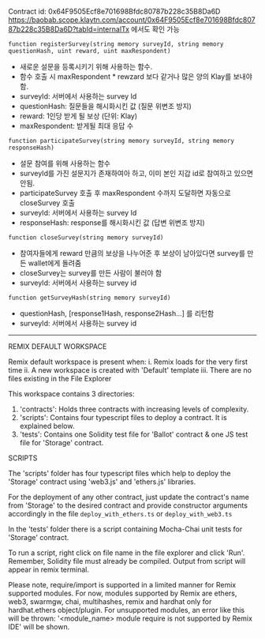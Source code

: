 Contract id: 0x64F9505Ecf8e701698Bfdc80787b228c35B8Da6D
https://baobab.scope.klaytn.com/account/0x64F9505Ecf8e701698Bfdc80787b228c35B8Da6D?tabId=internalTx
에서도 확인 가능


`function registerSurvey(string memory surveyId, string memory questionHash, uint reward, uint maxRespondent)`
- 새로운 설문을 등록시키기 위해 사용하는 함수. 
- 함수 호출 시 maxRespondent * rewzard 보다 같거나 많은 양의 Klay를 보내야 함.
- surveyId: 서버에서 사용하는 survey Id
- questionHash: 질문들을 해시화시킨 값 (질문 위변조 방지)
- reward: 1인당 받게 될 보상 (단위: Klay)
- maxRespondent: 받게될 최대 응답 수


`function participateSurvey(string memory surveyId, string memory responseHash)`
- 설문 참여를 위해 사용하는 함수
- surveyId를 가진 설문지가 존재하여아 하고, 이미 본인 지갑 id로 참여하고 있으면 안됨.
- participateSurvey 호출 후 maxRespondent 수까지 도달하면 자동으로 closeSurvey 호출
- surveyId: 서버에서 사용하는 survey Id
- responseHash: response를 해시화시킨 값 (답변 위변조 방지)


`function closeSurvey(string memory surveyId)`
- 참여자들에게 reward 만큼의 보상을 나누어준 후 보상이 남아있다면 survey를 만든 wallet에게 돌려줌
- closeSurvey는 survey를 만든 사람이 불러야 함
- surveyId: 서버에서 사용하는 survey id


`function getSurveyHash(string memory surveyId)`
- questionHash, [response1Hash, response2Hash...] 를 리턴함
- surveyId: 서버에서 사용하는 survey id

---

REMIX DEFAULT WORKSPACE

Remix default workspace is present when:
i. Remix loads for the very first time 
ii. A new workspace is created with 'Default' template
iii. There are no files existing in the File Explorer

This workspace contains 3 directories:

1. 'contracts': Holds three contracts with increasing levels of complexity.
2. 'scripts': Contains four typescript files to deploy a contract. It is explained below.
3. 'tests': Contains one Solidity test file for 'Ballot' contract & one JS test file for 'Storage' contract.

SCRIPTS

The 'scripts' folder has four typescript files which help to deploy the 'Storage' contract using 'web3.js' and 'ethers.js' libraries.

For the deployment of any other contract, just update the contract's name from 'Storage' to the desired contract and provide constructor arguments accordingly 
in the file `deploy_with_ethers.ts` or  `deploy_with_web3.ts`

In the 'tests' folder there is a script containing Mocha-Chai unit tests for 'Storage' contract.

To run a script, right click on file name in the file explorer and click 'Run'. Remember, Solidity file must already be compiled.
Output from script will appear in remix terminal.

Please note, require/import is supported in a limited manner for Remix supported modules.
For now, modules supported by Remix are ethers, web3, swarmgw, chai, multihashes, remix and hardhat only for hardhat.ethers object/plugin.
For unsupported modules, an error like this will be thrown: '<module_name> module require is not supported by Remix IDE' will be shown.
